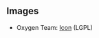 ## Images

- Oxygen Team:
  [Icon](http://www.iconarchive.com/show/oxygen-icons-by-oxygen-icons.org/Actions-user-group-new-icon.html)
  (LGPL)
